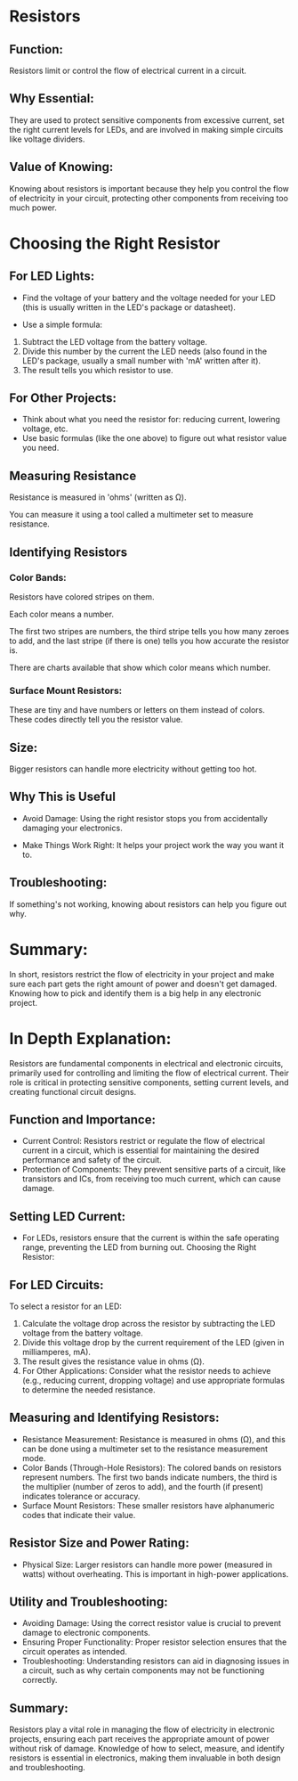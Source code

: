 # Resistors

## Function:

Resistors limit or control the flow of electrical current in a circuit.

## Why Essential:

They are used to protect sensitive components from excessive current, set the right current levels for LEDs, and are involved in making simple circuits like voltage dividers.

## Value of Knowing:

Knowing about resistors is important because they help you control the flow of electricity in your circuit, protecting other components from receiving too much power.

# Choosing the Right Resistor

## For LED Lights:

- Find the voltage of your battery and the voltage needed for your LED (this is usually written in the LED's package or datasheet).

- Use a simple formula:

1. Subtract the LED voltage from the battery voltage.
2. Divide this number by the current the LED needs (also found in the LED's package, usually a small number with 'mA' written after it).
3. The result tells you which resistor to use.

## For Other Projects:

- Think about what you need the resistor for: reducing current, lowering voltage, etc.
- Use basic formulas (like the one above) to figure out what resistor value you need.

## Measuring Resistance

Resistance is measured in 'ohms' (written as Ω).

You can measure it using a tool called a multimeter set to measure resistance.

## Identifying Resistors

### Color Bands:

Resistors have colored stripes on them.

Each color means a number.

The first two stripes are numbers, the third stripe tells you how many zeroes to add, and the last stripe (if there is one) tells you how accurate the resistor is.

There are charts available that show which color means which number.

### Surface Mount Resistors:

These are tiny and have numbers or letters on them instead of colors.
These codes directly tell you the resistor value.

## Size:

Bigger resistors can handle more electricity without getting too hot.

## Why This is Useful

- Avoid Damage: Using the right resistor stops you from accidentally damaging your electronics.

- Make Things Work Right: It helps your project work the way you want it to.

## Troubleshooting:

If something's not working, knowing about resistors can help you figure out why.

# Summary:

In short, resistors restrict the flow of electricity in your project and make sure each part gets the right amount of power and doesn't get damaged. Knowing how to pick and identify them is a big help in any electronic project.

# In Depth Explanation:

Resistors are fundamental components in electrical and electronic circuits, primarily used for controlling and limiting the flow of electrical current. Their role is critical in protecting sensitive components, setting current levels, and creating functional circuit designs.

## Function and Importance:

- Current Control: Resistors restrict or regulate the flow of electrical current in a circuit, which is essential for maintaining the desired performance and safety of the circuit.
- Protection of Components: They prevent sensitive parts of a circuit, like transistors and ICs, from receiving too much current, which can cause damage.

## Setting LED Current:

- For LEDs, resistors ensure that the current is within the safe operating range, preventing the LED from burning out.
  Choosing the Right Resistor:

## For LED Circuits:

To select a resistor for an LED:

1. Calculate the voltage drop across the resistor by subtracting the LED voltage from the battery voltage.
2. Divide this voltage drop by the current requirement of the LED (given in milliamperes, mA).
3. The result gives the resistance value in ohms (Ω).
4. For Other Applications: Consider what the resistor needs to achieve (e.g., reducing current, dropping voltage) and use appropriate formulas to determine the needed resistance.

## Measuring and Identifying Resistors:

- Resistance Measurement: Resistance is measured in ohms (Ω), and this can be done using a multimeter set to the resistance measurement mode.
- Color Bands (Through-Hole Resistors): The colored bands on resistors represent numbers. The first two bands indicate numbers, the third is the multiplier (number of zeros to add), and the fourth (if present) indicates tolerance or accuracy.
- Surface Mount Resistors: These smaller resistors have alphanumeric codes that indicate their value.

## Resistor Size and Power Rating:

- Physical Size: Larger resistors can handle more power (measured in watts) without overheating. This is important in high-power applications.

## Utility and Troubleshooting:

- Avoiding Damage: Using the correct resistor value is crucial to prevent damage to electronic components.
- Ensuring Proper Functionality: Proper resistor selection ensures that the circuit operates as intended.
- Troubleshooting: Understanding resistors can aid in diagnosing issues in a circuit, such as why certain components may not be functioning correctly.

## Summary:

Resistors play a vital role in managing the flow of electricity in electronic projects, ensuring each part receives the appropriate amount of power without risk of damage. Knowledge of how to select, measure, and identify resistors is essential in electronics, making them invaluable in both design and troubleshooting.

